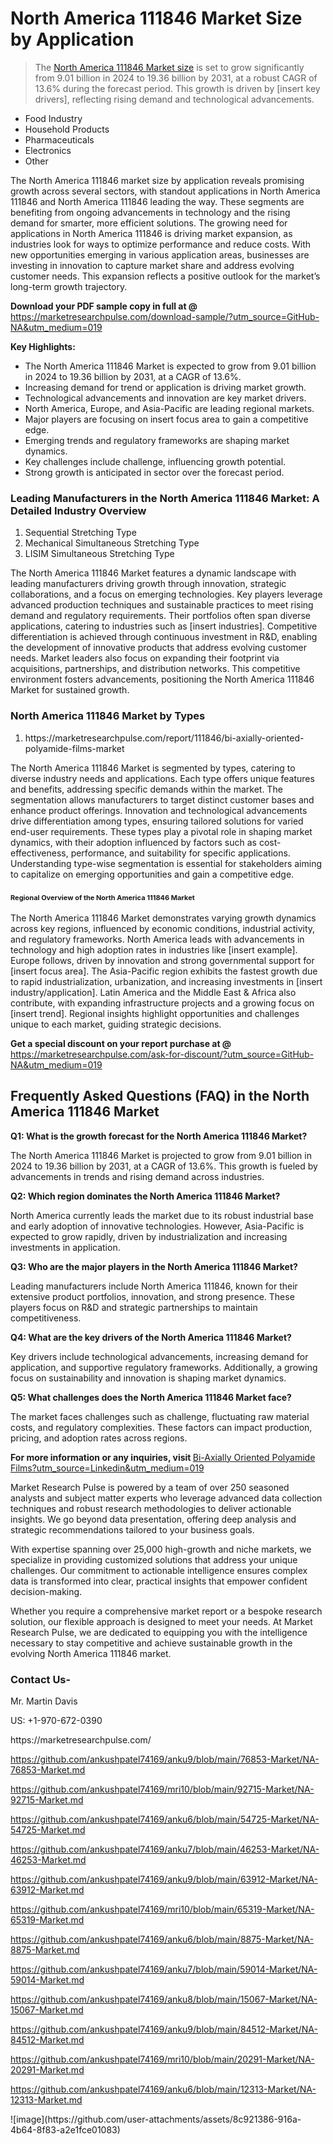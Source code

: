 <h1>North America 111846 Market&nbsp;Size by Application</h1><blockquote><p>The <a href="https://marketresearchpulse.com/download-sample/?utm_source=GitHub-NA&amp;utm_medium=019">North America 111846 Market size</a> is set to grow significantly from 9.01 billion in 2024 to 19.36 billion by 2031, at a robust CAGR of 13.6% during the forecast period. This growth is driven by [insert key drivers], reflecting rising demand and technological advancements.</p></blockquote><ul><li>Food Industry <li> Household Products <li> Pharmaceuticals <li> Electronics <li> Other</li></ul><p>The North America 111846 market size by application reveals promising growth across several sectors, with standout applications in North America 111846 and North America 111846 leading the way. These segments are benefiting from ongoing advancements in technology and the rising demand for smarter, more efficient solutions. The growing need for applications in North America 111846 is driving market expansion, as industries look for ways to optimize performance and reduce costs. With new opportunities emerging in various application areas, businesses are investing in innovation to capture market share and address evolving customer needs. This expansion reflects a positive outlook for the market’s long-term growth trajectory.</p><p><strong>Download your PDF sample copy in full at @ </strong><a href="https://marketresearchpulse.com/download-sample/?utm_source=GitHub-NA&amp;utm_medium=019">https://marketresearchpulse.com/download-sample/?utm_source=GitHub-NA&amp;utm_medium=019</a></p><p><strong>Key Highlights: </strong></p><ul><li>The North America 111846 Market is expected to grow from 9.01 billion in 2024 to 19.36 billion by 2031, at a CAGR of 13.6%.</li><li>Increasing demand for trend or application is driving market growth.</li><li>Technological advancements and innovation are key market drivers.</li><li>North America, Europe, and Asia-Pacific are leading regional markets.</li><li>Major players are focusing on insert focus area to gain a competitive edge.</li><li>Emerging trends and regulatory frameworks are shaping market dynamics.</li><li>Key challenges include challenge, influencing growth potential.</li><li>Strong growth is anticipated in sector over the forecast period.</li></ul><h3>Leading Manufacturers in the North America 111846 Market: A Detailed Industry Overview</h3><ol><li>Sequential Stretching Type <li> Mechanical Simultaneous Stretching Type <li> LISIM Simultaneous Stretching Type</li></ol><div class="flex max-w-full flex-col flex-grow"><div class="min-h-8 text-message flex w-full flex-col items-end gap-2 whitespace-normal break-words [.text-message+&amp;]:mt-5" dir="auto" data-message-author-role="assistant" data-message-id="fd8432e4-4910-450d-b182-61b7bfb0a01f" data-message-model-slug="gpt-4o"><div class="flex w-full flex-col gap-1 empty:hidden first:pt-[3px]"><div class="markdown prose w-full break-words dark:prose-invert light"><p>The North America 111846 Market features a dynamic landscape with leading manufacturers driving growth through innovation, strategic collaborations, and a focus on emerging technologies. Key players leverage advanced production techniques and sustainable practices to meet rising demand and regulatory requirements. Their portfolios often span diverse applications, catering to industries such as [insert industries]. Competitive differentiation is achieved through continuous investment in R&amp;D, enabling the development of innovative products that address evolving customer needs. Market leaders also focus on expanding their footprint via acquisitions, partnerships, and distribution networks. This competitive environment fosters advancements, positioning the North America 111846 Market for sustained growth.</p></div></div></div></div><h3>North America 111846 Market by Types</h3><ol><li>https://marketresearchpulse.com/report/111846/bi-axially-oriented-polyamide-films-market</li></ol><div class="flex max-w-full flex-col flex-grow"><div class="min-h-8 text-message flex w-full flex-col items-end gap-2 whitespace-normal break-words [.text-message+&amp;]:mt-5" dir="auto" data-message-author-role="assistant" data-message-id="084470be-0bb7-4664-bddf-5156b4f41249" data-message-model-slug="gpt-4o-mini"><div class="flex w-full flex-col gap-1 empty:hidden first:pt-[3px]"><div class="markdown prose w-full break-words dark:prose-invert light"><p>The North America 111846 Market is segmented by types, catering to diverse industry needs and applications. Each type offers unique features and benefits, addressing specific demands within the market. The segmentation allows manufacturers to target distinct customer bases and enhance product offerings. Innovation and technological advancements drive differentiation among types, ensuring tailored solutions for varied end-user requirements. These types play a pivotal role in shaping market dynamics, with their adoption influenced by factors such as cost-effectiveness, performance, and suitability for specific applications. Understanding type-wise segmentation is essential for stakeholders aiming to capitalize on emerging opportunities and gain a competitive edge.</p></div></div></div></div><h3><span style="font-size: 11px;">Regional Overview of the North America 111846 Market</span></h3><div class="flex max-w-full flex-col flex-grow"><div class="min-h-8 text-message flex w-full flex-col items-end gap-2 whitespace-normal break-words [.text-message+&amp;]:mt-5" dir="auto" data-message-author-role="assistant" data-message-id="e9038762-ce64-4e30-91c9-9bd413514231" data-message-model-slug="gpt-4o-mini"><div class="flex w-full flex-col gap-1 empty:hidden first:pt-[3px]"><div class="markdown prose w-full break-words dark:prose-invert light"><p>The North America 111846 Market demonstrates varying growth dynamics across key regions, influenced by economic conditions, industrial activity, and regulatory frameworks. North America leads with advancements in technology and high adoption rates in industries like [insert example]. Europe follows, driven by innovation and strong governmental support for [insert focus area]. The Asia-Pacific region exhibits the fastest growth due to rapid industrialization, urbanization, and increasing investments in [insert industry/application]. Latin America and the Middle East &amp; Africa also contribute, with expanding infrastructure projects and a growing focus on [insert trend]. Regional insights highlight opportunities and challenges unique to each market, guiding strategic decisions.</p></div></div></div></div><p><strong>Get a special discount on your report purchase at @ </strong><a href="https://marketresearchpulse.com/ask-for-discount/?utm_source=GitHub-NA&amp;utm_medium=019">https://marketresearchpulse.com/ask-for-discount/?utm_source=GitHub-NA&amp;utm_medium=019</a></p><h2>Frequently Asked Questions (FAQ) in the North America 111846 Market</h2><p><strong>Q1: What is the growth forecast for the North America 111846 Market?</strong></p><p>The North America 111846 Market is projected to grow from 9.01 billion in 2024 to 19.36 billion by 2031, at a CAGR of 13.6%. This growth is fueled by advancements in trends and rising demand across industries.</p><p><strong>Q2: Which region dominates the North America 111846 Market?</strong></p><p>North America currently leads the market due to its robust industrial base and early adoption of innovative technologies. However, Asia-Pacific is expected to grow rapidly, driven by industrialization and increasing investments in application.</p><p><strong>Q3: Who are the major players in the North America 111846 Market?</strong></p><p>Leading manufacturers include North America 111846, known for their extensive product portfolios, innovation, and strong presence. These players focus on R&amp;D and strategic partnerships to maintain competitiveness.</p><p><strong>Q4: What are the key drivers of the North America 111846 Market?</strong></p><p>Key drivers include technological advancements, increasing demand for application, and supportive regulatory frameworks. Additionally, a growing focus on sustainability and innovation is shaping market dynamics.</p><p><strong>Q5: What challenges does the North America 111846 Market face?</strong></p><p>The market faces challenges such as challenge, fluctuating raw material costs, and regulatory complexities. These factors can impact production, pricing, and adoption rates across regions.</p><p><strong>For more information or any inquiries, visit&nbsp;</strong><a href="Bi-Axially Oriented Polyamide Films?utm_source=Linkedin&utm_medium=019">Bi-Axially Oriented Polyamide Films?utm_source=Linkedin&utm_medium=019</a></p><p>Market Research Pulse is powered by a team of over 250 seasoned analysts and subject matter experts who leverage advanced data collection techniques and robust research methodologies to deliver actionable insights. We go beyond data presentation, offering deep analysis and strategic recommendations tailored to your business goals.</p><p>With expertise spanning over 25,000 high-growth and niche markets, we specialize in providing customized solutions that address your unique challenges. Our commitment to actionable intelligence ensures complex data is transformed into clear, practical insights that empower confident decision-making.</p><p>Whether you require a comprehensive market report or a bespoke research solution, our flexible approach is designed to meet your needs. At Market Research Pulse, we are dedicated to equipping you with the intelligence necessary to stay competitive and achieve sustainable growth in the evolving North America 111846 market.</p><h3><strong>Contact Us-</strong></h3><p>Mr. Martin Davis</p><p>US: +1-970-672-0390</p><p>https://marketresearchpulse.com/</p><p><a href="https://github.com/ankushpatel74169/anku9/blob/main/76853-Market/NA-76853-Market.md">https://github.com/ankushpatel74169/anku9/blob/main/76853-Market/NA-76853-Market.md</a></p><p><a href="https://github.com/ankushpatel74169/mri10/blob/main/92715-Market/NA-92715-Market.md">https://github.com/ankushpatel74169/mri10/blob/main/92715-Market/NA-92715-Market.md</a></p><p><a href="https://github.com/ankushpatel74169/anku6/blob/main/54725-Market/NA-54725-Market.md">https://github.com/ankushpatel74169/anku6/blob/main/54725-Market/NA-54725-Market.md</a></p><p><a href="https://github.com/ankushpatel74169/anku7/blob/main/46253-Market/NA-46253-Market.md">https://github.com/ankushpatel74169/anku7/blob/main/46253-Market/NA-46253-Market.md</a></p><p><a href="https://github.com/ankushpatel74169/anku9/blob/main/63912-Market/NA-63912-Market.md">https://github.com/ankushpatel74169/anku9/blob/main/63912-Market/NA-63912-Market.md</a></p><p><a href="https://github.com/ankushpatel74169/mri10/blob/main/65319-Market/NA-65319-Market.md">https://github.com/ankushpatel74169/mri10/blob/main/65319-Market/NA-65319-Market.md</a></p><p><a href="https://github.com/ankushpatel74169/anku6/blob/main/8875-Market/NA-8875-Market.md">https://github.com/ankushpatel74169/anku6/blob/main/8875-Market/NA-8875-Market.md</a></p><p><a href="https://github.com/ankushpatel74169/anku7/blob/main/59014-Market/NA-59014-Market.md">https://github.com/ankushpatel74169/anku7/blob/main/59014-Market/NA-59014-Market.md</a></p><p><a href="https://github.com/ankushpatel74169/anku8/blob/main/15067-Market/NA-15067-Market.md">https://github.com/ankushpatel74169/anku8/blob/main/15067-Market/NA-15067-Market.md</a></p><p><a href="https://github.com/ankushpatel74169/anku9/blob/main/84512-Market/NA-84512-Market.md">https://github.com/ankushpatel74169/anku9/blob/main/84512-Market/NA-84512-Market.md</a></p><p><a href="https://github.com/ankushpatel74169/mri10/blob/main/20291-Market/NA-20291-Market.md">https://github.com/ankushpatel74169/mri10/blob/main/20291-Market/NA-20291-Market.md</a></p><p><a href="https://github.com/ankushpatel74169/anku6/blob/main/12313-Market/NA-12313-Market.md">https://github.com/ankushpatel74169/anku6/blob/main/12313-Market/NA-12313-Market.md</a></p>
![image](https://github.com/user-attachments/assets/8c921386-916a-4b64-8f83-a2e1fce01083)
